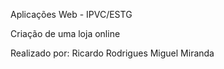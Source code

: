 Aplicações Web - IPVC/ESTG

Criação de uma loja online

Realizado por:
Ricardo Rodrigues
Miguel Miranda

